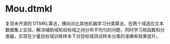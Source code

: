 # Mou.dtmkl
复现未开源的 DTMKL算法，横向对比其他机器学习分类算法，在两个域适应文本数据集上实验，解决辅助域和目标域之间分布不均匀的问题，同时学习核函数和分类器，实现在少量目标域训练样本下对目标域测试样本分类的准确率效果提升。
